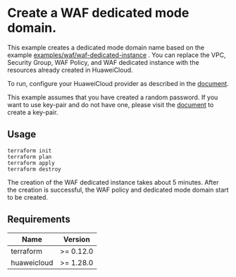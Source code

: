 # Create a WAF dedicated mode domain.

This example creates a dedicated mode domain name based on the example
[examples/waf/waf-dedicated-instance](https://github.com/huaweicloud/terraform-provider-huaweicloud/tree/master/examples/waf/waf-dedicated-instance)
. You can replace the VPC, Security Group, WAF Policy, and WAF dedicated instance with the resources already created in
HuaweiCloud.

To run, configure your HuaweiCloud provider as described in the
[document](https://registry.terraform.io/providers/huaweicloud/huaweicloud/latest/docs).

This example assumes that you have created a random password. If you want to use key-pair and do not have one, please
visit the
[document](https://registry.terraform.io/providers/huaweicloud/huaweicloud/latest/docs/resources/compute_keypair)
to create a key-pair.

## Usage

```shell
terraform init
terraform plan
terraform apply
terraform destroy
```

The creation of the WAF dedicated instance takes about 5 minutes. After the creation is successful, the WAF policy and
dedicated mode domain start to be created.

## Requirements

| Name | Version |
| ---- | ---- |
| terraform | >= 0.12.0 |
| huaweicloud | >= 1.28.0 |
